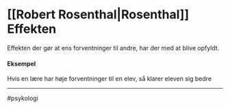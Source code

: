 # [[Robert Rosenthal|Rosenthal]] Effekten
Effekten der gør at ens forventninger til andre, har der med at blive opfyldt. 

#### Eksempel
Hvis en lære har høje forventninger til en elev, så klarer eleven sig bedre

---
#psykologi 
